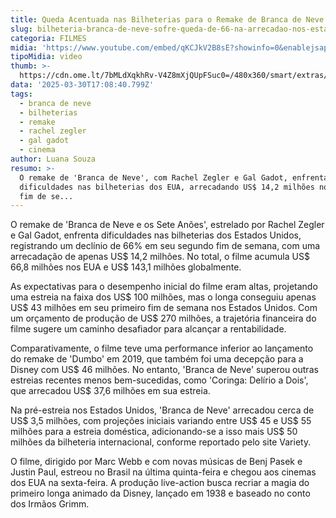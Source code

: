 ```yaml
---
title: Queda Acentuada nas Bilheterias para o Remake de Branca de Neve nos EUA
slug: bilheteria-branca-de-neve-sofre-queda-de-66-na-arrecadao-nos-estados-unidos
categoria: FILMES
midia: 'https://www.youtube.com/embed/qKCJkV2B8sE?showinfo=0&enablejsapi=1'
tipoMidia: video
thumb: >-
  https://cdn.ome.lt/7bMLdXqkhRv-V4Z8mXjQUpFSuc0=/480x360/smart/extras/conteudos/01_9K1Fyb1.jpg
data: '2025-03-30T17:08:40.799Z'
tags:
  - branca de neve
  - bilheterias
  - remake
  - rachel zegler
  - gal gadot
  - cinema
author: Luana Souza
resumo: >-
  O remake de 'Branca de Neve', com Rachel Zegler e Gal Gadot, enfrenta
  dificuldades nas bilheterias dos EUA, arrecadando US$ 14,2 milhões no segundo
  fim de se...
---
```


O remake de 'Branca de Neve e os Sete Anões', estrelado por Rachel Zegler e Gal Gadot, enfrenta dificuldades nas bilheterias dos Estados Unidos, registrando um declínio de 66% em seu segundo fim de semana, com uma arrecadação de apenas US$ 14,2 milhões. No total, o filme acumula US$ 66,8 milhões nos EUA e US$ 143,1 milhões globalmente.

As expectativas para o desempenho inicial do filme eram altas, projetando uma estreia na faixa dos US$ 100 milhões, mas o longa conseguiu apenas US$ 43 milhões em seu primeiro fim de semana nos Estados Unidos. Com um orçamento de produção de US$ 270 milhões, a trajetória financeira do filme sugere um caminho desafiador para alcançar a rentabilidade.

Comparativamente, o filme teve uma performance inferior ao lançamento do remake de 'Dumbo' em 2019, que também foi uma decepção para a Disney com US$ 46 milhões. No entanto, 'Branca de Neve' superou outras estreias recentes menos bem-sucedidas, como 'Coringa: Delírio a Dois', que arrecadou US$ 37,6 milhões em sua estreia.

Na pré-estreia nos Estados Unidos, 'Branca de Neve' arrecadou cerca de US$ 3,5 milhões, com projeções iniciais variando entre US$ 45 e US$ 55 milhões para a estreia doméstica, adicionando-se a isso mais US$ 50 milhões da bilheteria internacional, conforme reportado pelo site Variety.

O filme, dirigido por Marc Webb e com novas músicas de Benj Pasek e Justin Paul, estreou no Brasil na última quinta-feira e chegou aos cinemas dos EUA na sexta-feira. A produção live-action busca recriar a magia do primeiro longa animado da Disney, lançado em 1938 e baseado no conto dos Irmãos Grimm.
